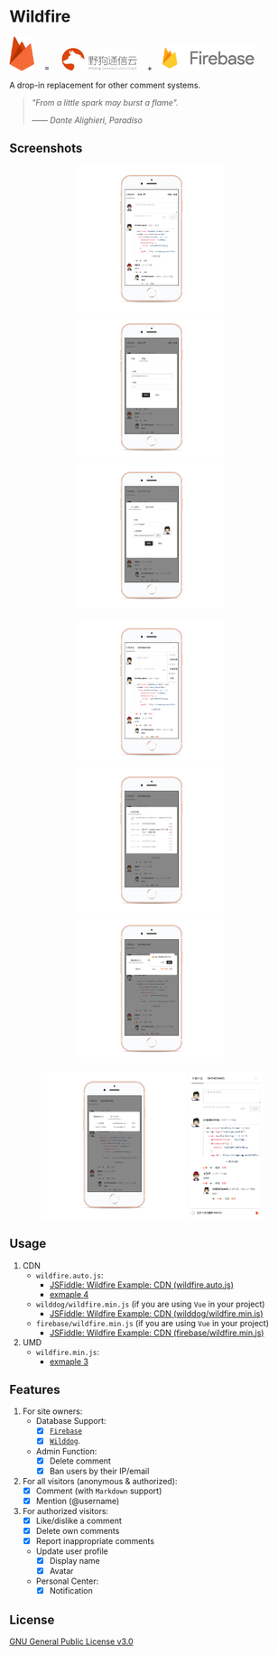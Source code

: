 # Wildfire

<p>
<!-- <p align="center"> -->
  <img src="./resources/wildfire-logo.svg" height="60">
  <span>&emsp;=&emsp;</span>
  <img src="./resources/wilddog.svg" height="40">
  <span>&emsp;+&emsp;</span>
  <img src="./resources/firebase.png" height="45">
</p>

A drop-in replacement for other comment systems.

> *"From a little spark may burst a flame".*
> 
> *—— Dante Alighieri, Paradiso*

## Screenshots

<p align="center">
  <img src="./resources/screenshots/1.png" height="260">
  <img src="./resources/screenshots/2.png" height="260">
  <img src="./resources/screenshots/3.png" height="260">
</p>
<p align="center">
  <img src="./resources/screenshots/4.png" height="260">
  <img src="./resources/screenshots/5.png" height="260">
  <img src="./resources/screenshots/6.png" height="260">
</p>
<p align="center">
  <img src="./resources/screenshots/7.png" height="260">
  <img src="./resources/screenshots/8.png" height="260">
</p>

## Usage

1. CDN
    - `wildfire.auto.js`: 
        - [JSFiddle: Wildfire Example: CDN (wildfire.auto.js)](https://jsfiddle.net/CHENGKANG/trdgbeeo/)
        - [exmaple 4](https://github.com/cheng-kang/wildfire/tree/master/examples/4)
    - `wilddog/wildfire.min.js` (if you are using `Vue` in your project)
        - [JSFiddle: Wildfire Example: CDN (wilddog/wildfire.min.js)](https://jsfiddle.net/CHENGKANG/99q5oow4/)
    - `firebase/wildfire.min.js` (if you are using `Vue` in your project)
        - [JSFiddle: Wildfire Example: CDN (firebase/wildfire.min.js)](https://jsfiddle.net/CHENGKANG/zrm1g9s8/)
2. UMD
    - `wildfire.min.js`: 
        - [exmaple 3](https://github.com/cheng-kang/wildfire/tree/master/examples/3)

## Features

1. For site owners:
    - Database Support: 
      - [x] [`Firebase`](https://firebase.google.com/)
      - [x] [`Wilddog`](https://www.wilddog.com/).
    - Admin Function: 
      - [x] Delete comment
      - [x] Ban users by their IP/email

2. For all visitors (anonymous & authorized):
    - [x] Comment (with `Markdown` support)
    - [x] Mention (@username)
    
3. For authorized visitors:
    - [x] Like/dislike a comment
    - [x] Delete own comments
    - [x] Report inappropriate comments
    - Update user profile
      - [x] Display name
      - [x] Avatar
    - Personal Center:
      - [x] Notification

## License

[GNU General Public License v3.0](https://github.com/cheng-kang/wildfire/blob/master/LICENSE)
